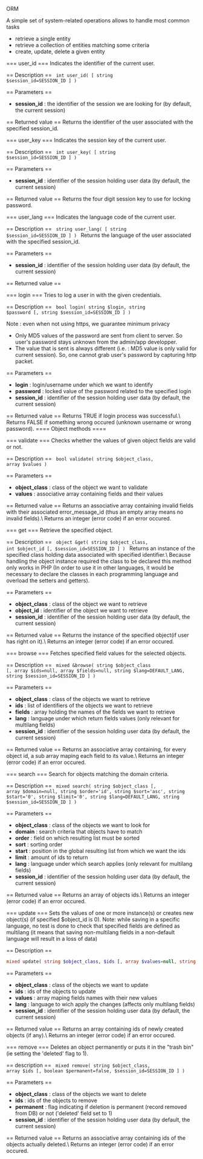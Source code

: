ORM

A simple set of system-related operations allows to handle most common tasks
- retrieve a single entity
- retrieve a collection of entities matching some criteria
- create, update, delete a given entity









=== user_id ===
Indicates the identifier of the current user.

== Description ==
<code php>
int user_id( [ string $session_id=SESSION_ID ] )
</code>

== Parameters ==
  * **session_id** : the identifier of the session we are looking for (by default, the current session)

== Returned value ==
Returns the identifier of the user associated with the specified session_id.

=== user_key ===
Indicates the session key of the current user.

== Description ==
<code php>
int user_key( [ string $session_id=SESSION_ID ] )
</code>

== Parameters ==
  * **session_id** : identifier of the session holding user data (by default, the current session)

== Returned value ==
Returns the four digit session key to use for locking password.

=== user_lang ===
Indicates the language code of the current user.

== Description ==
<code php>
string user_lang( [ string $session_id=SESSION_ID ] )
</code>
Returns the language of the user associated with the specified session_id.

== Parameters ==
  * **session_id** : identifier of the session holding user data (by default, the current session)

== Returned value ==

=== login ===
Tries to log a user in with the given credentials.

== Description ==
<code php>
bool login( string $login, string $password [, string $session_id=SESSION_ID ] )
</code>

Note : even when not using https, we guarantee minimum privacy
  * Only MD5 values of the password are sent from client to server. So user's password stays unknown from the admin/app developper.
  * The value that is sent is always different (i.e. : MD5 value is only valid for current session). So, one cannot grab user's password by capturing http packet.

== Parameters ==
  * **login** : login/username under which we want to identify
  * **password** : locked value of the password related to the specified login 
  * **session_id** : identifier of the session holding user data (by default, the current session)

== Returned value ==
Returns TRUE if login process was successful.\\ 
Returns FALSE if something wrong occured (unknown username or wrong password).
==== Object methods ====

=== validate ===
Checks whether the values of given object fields are valid or not.

== Description ==
<code php>
bool validate( string $object_class, array $values )
</code>

== Parameters ==
  * **object_class** : class of the object we want to validate
  * **values** : associative array containing fields and their values

== Returned value ==
Returns an associative array containing invalid fields with their associated error_message_id (thus an empty array means no invalid fields).\\ 
Returns an integer (error code) if an error occured. 

=== get ===
Retrieve the specified object.

== Description ==
<code php>
object &get( string $object_class, int $object_id [, $session_id=SESSION_ID ] )
</code>
Returns an instance of the specified class holding data associated with specified identifier.\\ 
Because handling the object instance required the class to be declared this method only works in PHP
(In order to use it in other languages, it would be necessary to declare the classes in each programming language and overload the setters and getters).

== Parameters ==
  * **object_class** : class of the object we want to retrieve
  * **object_id** : identifier of the object we want to retrieve
  * **session_id** : identifier of the session holding user data (by default, the current session)

== Returned value ==
Returns the instance of the specified object(if user has right on it).\\ 
Returns an integer (error code) if an error occured.

=== browse ===
Fetches specified field values for the selected objects.

== Description ==
<code php>
mixed &browse( string $object_class [, array $ids=null, array $fields=null, string $lang=DEFAULT_LANG, string $session_id=SESSION_ID ] )
</code>

== Parameters ==
  * **object_class** : class of the objects we want to retrieve
  * **ids** : list of identifiers of the objects we want to retrieve
  * **fields** : array holding the names of the fields we want to retrieve 
  * **lang** : language under which return fields values (only relevant for multilang fields)
  * **session_id** : identifier of the session holding user data (by default, the current session)

== Returned value ==
Returns an associative array containing, for every object id, a sub array maping each field to its value.\\ 
Returns an integer (error code) if an error occured.

=== search ===
Search for objects matching the domain criteria.

== Description ==
<code php>
mixed search( string $object_class [, array $domain=null, string $order='id', string $sort='asc', string $start='0', string $limit='0', string $lang=DEFAULT_LANG, string $session_id=SESSION_ID ] )
</code>

== Parameters ==
  * **object_class** : class of the objects we want to look for
  * **domain** : search criteria that objects have to match
  * **order** : field on which resulting list must be sorted
  * **sort** : sorting order
  * **start** : position in the global resulting list from which we want the ids
  * **limit** : amount of ids to return
  * **lang** : language under which search applies (only relevant for multilang fields) 
  * **session_id** : identifier of the session holding user data (by default, the current session)

== Returned value ==
Returns an array of objects ids.\\ 
Returns an integer (error code) if an error occured.


=== update ===
Sets the values of one or more instance(s) or creates new object(s) (if specified $object_id is 0).
Note: while saving in a specific language, no test is done to check that specified fields are defined as multilang 
(it means that saving non-multilang fields in a non-default language will result in a loss of data)

== Description ==

```php
mixed update( string $object_class, $ids [, array $values=null, string $lang=DEFAULT_LANG, string $session_id=SESSION_ID ] )
```

== Parameters ==

  * **object_class** : class of the objects we want to update
  * **ids** : ids of the objects to update
  * **values** : array maping fields names with their new values
  * **lang** : language to wich apply the changes (affects only multilang fields)
  * **session_id** : identifier of the session holding user data (by default, the current session)

== Returned value ==
Returns an array containing ids of newly created objects (if any).\\ 
Returns an integer (error code) if an error occured.

=== remove ===
Deletes an object permanently or puts it in the "trash bin" (ie setting the 'deleted' flag to 1).

== description ==
<code php>
mixed remove( string $object_class, array $ids [, boolean $permanent=false, $session_id=SESSION_ID ] )
</code>

== Parameters ==

  * **object_class** : class of the objects we want to delete
  * **ids** : ids of the objects to remove
  * **permanent** : flag indicating if deletion is permanent (record removed from DB) or not ('deleted' field set to 1)
  * **session_id** : identifier of the session holding user data (by default, the current session)

== Returned value ==
Returns an associative array containing ids of the objects actually deleted.\\ 
Returns an integer (error code) if an error occured.